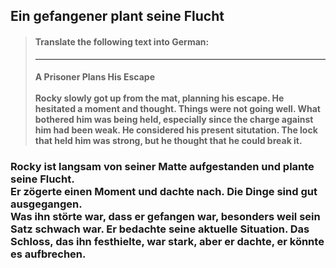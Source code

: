 ## Ein gefangener plant seine Flucht

> #### Translate the following text into German:
> 
> ---
> #### A Prisoner Plans His Escape <br><br>Rocky slowly got up from the mat, planning his escape. He hesitated a moment and thought. Things were not going well. What bothered him was being held, especially since the charge against him had been weak. He considered his present situtation. The lock that held him was strong, but he thought that he could break it.

### Rocky ist langsam von seiner Matte aufgestanden und plante seine Flucht.<br> Er zögerte einen Moment und dachte nach. Die Dinge sind gut ausgegangen.<br> Was ihn störte war, dass er gefangen war, besonders weil sein Satz schwach war. Er bedachte seine aktuelle Situation. Das Schloss, das ihn festhielte, war stark, aber er dachte, er könnte es aufbrechen.